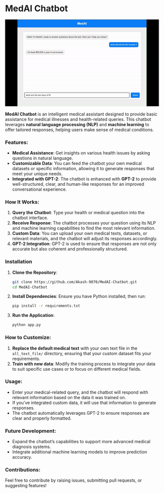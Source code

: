 # MedAI Chatbot

![Demo GIF](assets/medAi_demo.gif)

**MedAI Chatbot** is an intelligent medical assistant designed to provide basic assistance for medical illnesses and health-related queries. This chatbot leverages **natural language processing (NLP)** and **machine learning** to offer tailored responses, helping users make sense of medical conditions.

### Features:
- **Medical Assistance**: Get insights on various health issues by asking questions in natural language.
- **Customizable Data**: You can feed the chatbot your own medical datasets or specific information, allowing it to generate responses that meet your unique needs.
- **Integrated with GPT-2**: The chatbot is enhanced with **GPT-2** to provide well-structured, clear, and human-like responses for an improved conversational experience.

### How It Works:
1. **Query the Chatbot**: Type your health or medical question into the chatbot interface.
2. **Receive Response**: The chatbot processes your question using its NLP and machine learning capabilities to find the most relevant information.
3. **Custom Data**: You can upload your own medical texts, datasets, or relevant materials, and the chatbot will adjust its responses accordingly.
4. **GPT-2 Integration**: GPT-2 is used to ensure that responses are not only accurate but also coherent and professionally structured.

### Installation

1. **Clone the Repository**:
    ```bash
    git clone https://github.com/Akash-9070/MedAI-Chatbot.git
    cd MedAI-Chatbot
    ```

2. **Install Dependencies**:
    Ensure you have Python installed, then run:
    ```bash
    pip install -r requirements.txt
    ```

3. **Run the Application**:
    ```bash
    python app.py
    ```
   
### How to Customize:

1. **Replace the default medical text** with your own text file in the `all_text_file/` directory, ensuring that your custom dataset fits your requirements.
2. **Train with new data**: Modify the training process to integrate your data to suit specific use cases or to focus on different medical fields.

### Usage:

- Enter your medical-related query, and the chatbot will respond with relevant information based on the data it was trained on.
- If you've integrated custom data, it will use that information to generate responses.
- The chatbot automatically leverages GPT-2 to ensure responses are clear and properly formatted.

### Future Development:

- Expand the chatbot’s capabilities to support more advanced medical diagnosis systems.
- Integrate additional machine learning models to improve prediction accuracy.

### Contributions:

Feel free to contribute by raising issues, submitting pull requests, or suggesting features!
